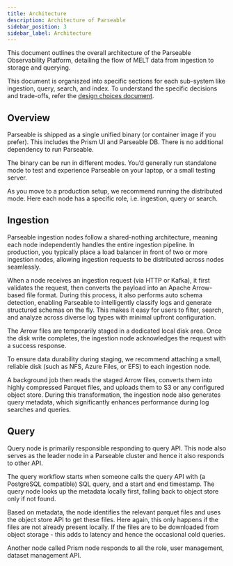```yaml
---
title: Architecture
description: Architecture of Parseable
sidebar_position: 3
sidebar_label: Architecture
---
```


This document outlines the overall architecture of the Parseable Observability Platform, detailing the flow of MELT data from ingestion to storage and querying. 

This document is organiszed into specific sections for each sub-system like ingestion, query, search, and index. To understand the specific decisions and trade-offs, refer the [design choices document](./design-choices.md).

## Overview

Parseable is shipped as a single unified binary (or container image if you prefer). This includes the Prism UI and Parseable DB. There is no additional dependency to run Parseable.

The binary can be run in different modes. You’d generally run standalone mode to test and experience Parseable on your laptop, or a small testing server. 

As you move to a production setup, we recommend running the distributed mode. Here each node has a specific role, i.e. ingestion, query or search.  

## Ingestion

Parseable ingestion nodes follow a shared-nothing architecture, meaning each node independently handles the entire ingestion pipeline. In production, you typically place a load balancer in front of two or more ingestion nodes, allowing ingestion requests to be distributed across nodes seamlessly.

When a node receives an ingestion request (via HTTP or Kafka), it first validates the request, then converts the payload into an Apache Arrow-based file format. During this process, it also performs auto schema detection, enabling Parseable to intelligently classify logs and generate structured schemas on the fly. This makes it easy for users to filter, search, and analyze across diverse log types with minimal upfront configuration.

The Arrow files are temporarily staged in a dedicated local disk area. Once the disk write completes, the ingestion node acknowledges the request with a success response.

To ensure data durability during staging, we recommend attaching a small, reliable disk (such as NFS, Azure Files, or EFS) to each ingestion node.

A background job then reads the staged Arrow files, converts them into highly compressed Parquet files, and uploads them to S3 or any configured object store. During this transformation, the ingestion node also generates query metadata, which significantly enhances performance during log searches and queries.

## Query

Query node is primarily responsible responding to query API. This node also serves as the leader node in a Parseable cluster and hence it also responds to other API. 

The query workflow starts when someone calls the query API with (a PostgreSQL compatible) SQL query, and a start and end timestamp. The query node looks up the metadata locally first, falling back to object store only if not found. 

Based on metadata, the node identifies the relevant parquet files and uses the object store API to get these files. Here again, this only happens if the files are not already present locally. If the files are to be downloaded from object storage - this adds to latency and hence the occasional cold queries. 

Another node called Prism node responds to all the role, user management, dataset management API. 